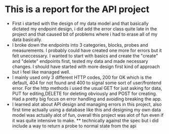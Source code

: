 # This is a report for the API project
* First i started with the design of my data model and that basically dictated my endpoint design, i did add the error class quite late in the project and that caused bit of problems where i had to erase all of my data basically.
* I broke down the endpoints into 3 categories, blocks, probes and measurements. I probably could have created one more for errors but it felt uneccessary. I wanted to start with basics and create the  "create" and "delete" endpoints first, tested my data and made necessary changes. I should have started with more design first kind of approach but i feel like managed well. 
* I mainly used only 3 different HTTP codes, 200 for OK which is the default, 404 for not found and 400 to signal some sort of user/frontend error. For the http methods i used the usual GET for just asking for data, PUT for editing,DELETE for deleting obviously and POST for creating. Had a pretty big focus on error handling and avoiding breaking the app.
* I learned alot about API design and managing errors in this project, also first time actually using a database like this and designing my own data model was actually alot of fun, overall this project was alot of fun even if it was quite intensive to make.
** technically against the spec but i did include a way to return a probe to normal state from the api
